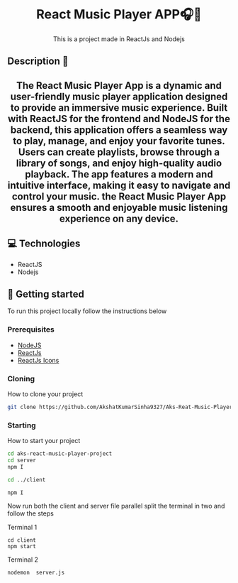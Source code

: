                      
<h1 align="center" style="font-weight: bold;">React Music Player APP🎧🎵</h1>



<p align="center">This is a project made in ReactJs and Nodejs</p>

<h2>Description 💬<h2>
<p align="center">The React Music Player App is a dynamic and user-friendly music player application designed to provide an immersive music experience. Built with ReactJS for the frontend and NodeJS for the backend, this application offers a seamless way to play, manage, and enjoy your favorite tunes. Users can create playlists, browse through a  library of songs, and enjoy high-quality audio playback. The app features a modern and intuitive interface, making it easy to navigate and control your music. the React Music Player App ensures a smooth and enjoyable music listening experience on any device.</p>

<h2 id="technologies">💻 Technologies</h2>

- ReactJS
- Nodejs
 
<h2 id="started">🚀 Getting started</h2>

To run this project locally follow the instructions below
 
<h3>Prerequisites</h3>


- [NodeJS](https://nodejs.org/en/download/package-manager)
- [ReactJs](https://legacy.reactjs.org/docs/getting-started.html)
- [ReactJs Icons](https://react-icons.github.io/react-icons/)
 
<h3>Cloning</h3>

How to clone your project

```bash
git clone https://github.com/AkshatKumarSinha9327/Aks-Reat-Music-Player-Project.git
```
 
<h3>Starting</h3>

How to start your project

```bash
cd aks-react-music-player-project
cd server 
npm I 

cd ../client

npm I 
```
Now run both the  client and server file parallel
split the terminal in two and follow the steps

Terminal 1
```
cd client
npm start
```
Terminal 2
```
nodemon  server.js
```
